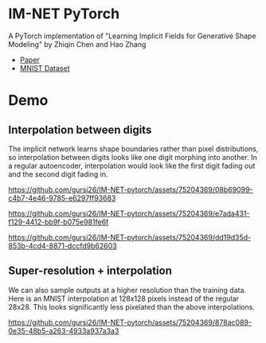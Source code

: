 # IM-NET PyTorch
A PyTorch implementation of "Learning Implicit Fields for Generative Shape Modeling" by Zhiqin Chen and Hao Zhang

- [Paper](https://arxiv.org/abs/1812.02822) </br>
- [MNIST Dataset](https://pytorch.org/vision/stable/generated/torchvision.datasets.MNIST.html)

# Demo
## Interpolation between digits

The implicit network learns shape boundaries rather than pixel distributions, so interpolation between digits looks like one digit morphing into another. In a regular autoencoder, interpolation would look like the first digit fading out and the second digit fading in.

https://github.com/gursi26/IM-NET-pytorch/assets/75204369/08b69099-c4b7-4e46-9785-e6297ff93683

https://github.com/gursi26/IM-NET-pytorch/assets/75204369/e7ada431-f129-4412-bb9f-b075e981fe6f

https://github.com/gursi26/IM-NET-pytorch/assets/75204369/dd19d35d-853b-4cd4-8871-dccfd9b62603

## Super-resolution + interpolation

We can also sample outputs at a higher resolution than the training data. Here is an MNIST interpolation at 128x128 pixels instead of the regular 28x28. This looks significantly less pixelated than the above interpolations.

https://github.com/gursi26/IM-NET-pytorch/assets/75204369/878ac089-0e35-48b5-a263-4933a937a3a3

